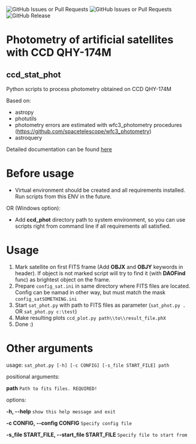 ![GitHub Issues or Pull Requests](https://img.shields.io/github/issues/vkudak/ccd_phot)
![GitHub Issues or Pull Requests](https://img.shields.io/github/issues-closed/vkudak/ccd_phot)
![GitHub Release](https://img.shields.io/github/release/vkudak/ccd_phot)

Photometry of artificial satellites with CCD QHY-174M
===================
## ccd_stat_phot

Python scripts to process photometry obtained on CCD QHY-174M

Based on:
- astropy
- photutils
- photometry errors are estimated with wfc3_photometry procedures (https://github.com/spacetelescope/wfc3_photometry)
- astroquery

Detailed documentation can be found [here](https://vkudak.github.io/ccd_phot/)

# Before usage
* Virtual environment should be created and all requirements installed.
Run scripts from this ENV in the future.

OR (Windows option):

* Add **ccd_phot** directory path to system environment, so you can use scripts right from command line if all requirements all satisfied. 

# Usage
1. Mark satellite on first FITS frame (Add **OBJX** and **OBJY** keywords in header).
    If object is not marked script will try to find it (with **DAOFind** func) as brightest object on the frame.
3. Prepare `config_sat.ini` in same directory where FITS files are located. Config can be namad in other way, but must match the mask `config_satSOMETHING.ini`
3. Start `sat_phot.py` with path to FITS files as parameter (`sat_phot.py . ` OR `sat_phot.py c:\test`)
4. Make resulting plots `ccd_plot.py path\\to\\result_file.phX`
5. Done :)


# Other arguments
usage: `sat_phot.py [-h] [-c CONFIG] [-s_file START_FILE] path`

positional arguments:

  **path**                  `Path to fits files. REQUIRED!`

options:

  **-h, --help**            `show this help message and exit`

  **-c CONFIG, --config CONFIG** `Specify config file`

  **-s_file START_FILE, --start_file START_FILE**
                        `Specify file to start from`
